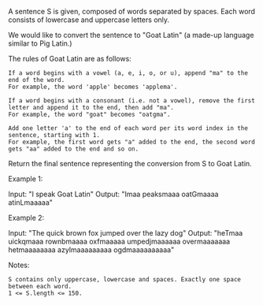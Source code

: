 A sentence S is given, composed of words separated by spaces. Each word consists of lowercase and uppercase letters only.

We would like to convert the sentence to "Goat Latin" (a made-up language similar to Pig Latin.)

The rules of Goat Latin are as follows:

    If a word begins with a vowel (a, e, i, o, or u), append "ma" to the end of the word.
    For example, the word 'apple' becomes 'applema'.
     
    If a word begins with a consonant (i.e. not a vowel), remove the first letter and append it to the end, then add "ma".
    For example, the word "goat" becomes "oatgma".
     
    Add one letter 'a' to the end of each word per its word index in the sentence, starting with 1.
    For example, the first word gets "a" added to the end, the second word gets "aa" added to the end and so on.

Return the final sentence representing the conversion from S to Goat Latin. 

Example 1:

Input: "I speak Goat Latin"
Output: "Imaa peaksmaaa oatGmaaaa atinLmaaaaa"

Example 2:

Input: "The quick brown fox jumped over the lazy dog"
Output: "heTmaa uickqmaaa rownbmaaaa oxfmaaaaa umpedjmaaaaaa overmaaaaaaa hetmaaaaaaaa azylmaaaaaaaaa ogdmaaaaaaaaaa"

Notes:

    S contains only uppercase, lowercase and spaces. Exactly one space between each word.
    1 <= S.length <= 150.

